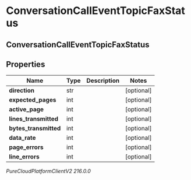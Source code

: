 # ConversationCallEventTopicFaxStatus

## ConversationCallEventTopicFaxStatus

## Properties

|Name | Type | Description | Notes|
|------------ | ------------- | ------------- | -------------|
| **direction** | str |  | [optional] |
| **expected_pages** | int |  | [optional] |
| **active_page** | int |  | [optional] |
| **lines_transmitted** | int |  | [optional] |
| **bytes_transmitted** | int |  | [optional] |
| **data_rate** | int |  | [optional] |
| **page_errors** | int |  | [optional] |
| **line_errors** | int |  | [optional] |



_PureCloudPlatformClientV2 216.0.0_
